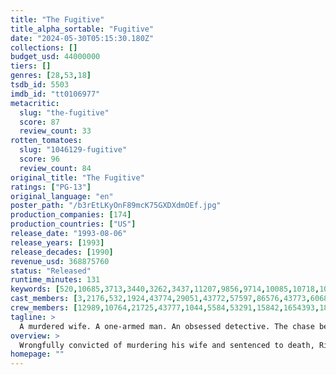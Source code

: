```yaml
---
title: "The Fugitive"
title_alpha_sortable: "Fugitive"
date: "2024-05-30T05:15:30.180Z"
collections: []
budget_usd: 44000000
tiers: []
genres: [28,53,18]
tsdb_id: 5503
imdb_id: "tt0106977"
metacritic:
  slug: "the-fugitive"
  score: 87
  review_count: 33
rotten_tomatoes:
  slug: "1046129-fugitive"
  score: 96
  review_count: 84
original_title: "The Fugitive"
ratings: ["PG-13"]
original_language: "en"
poster_path: "/b3rEtLKyOnF89mcK75GXDXdmOEf.jpg"
production_companies: [174]
production_countries: ["US"]
release_date: "1993-08-06"
release_years: [1993]
release_decades: [1990]
revenue_usd: 368875760
status: "Released"
runtime_minutes: 131
keywords: [520,10685,3713,3440,3262,3437,11207,9856,9714,10085,10718,10562,10410,11734,13005,14903,18118,173976,180172,219404,226499]
cast_members: [3,2176,532,1924,43774,29051,43772,57597,86576,43773,6068,1231,167567,32289,18262,12538,1213105,7143,43775,74487,1219500,43776]
crew_members: [12989,10764,21725,43777,1044,5584,53291,15842,1654393,18387,58208]
tagline: >
  A murdered wife. A one-armed man. An obsessed detective. The chase begins.
overview: >
  Wrongfully convicted of murdering his wife and sentenced to death, Richard Kimble escapes from the law in an attempt to find the real killer and clear his name.
homepage: ""
---
```


